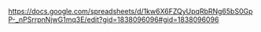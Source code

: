 https://docs.google.com/spreadsheets/d/1kw6X6FZQyUpqRbRNg65bS0GpP-_nPSrrpnNjwG1mq3E/edit?gid=1838096096#gid=1838096096
